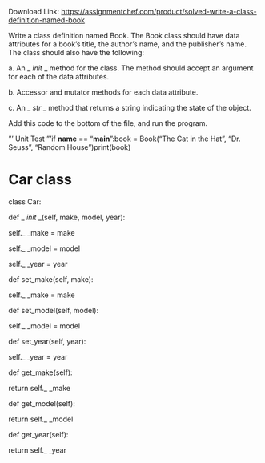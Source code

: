 Download Link: https://assignmentchef.com/product/solved-write-a-class-definition-named-book
<br>
<p class="ui header product-top-header" title="Write a class definition named Book Solution">Write a class definition named Book. The Book class should have data attributes for a book’s title, the author’s name, and the publisher’s name. The class should also have the following:

a. An _ _init_ _ method for the class. The method should accept an argument for each of the data attributes.

b. Accessor and mutator methods for each data attribute.

c. An _ _str_ _ method that returns a string indicating the state of the object.

Add this code to the bottom of the file, and run the program.

”’  Unit Test ”’if __name__ == “__main__”:book = Book(“The Cat in the Hat”, “Dr. Seuss”, “Random House”)print(book)

# Car class

class Car:

def _ _init_ _(self, make, model, year):

self._ _make = make

self._ _model = model

self._ _year = year

def set_make(self, make):

self._ _make = make

def set_model(self, model):

self._ _model = model

def set_year(self, year):

self._ _year = year

def get_make(self):

return self._ _make

def get_model(self):

return self._ _model

def get_year(self):

return self._ _year